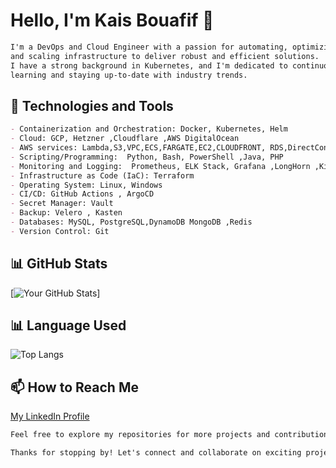 
# Hello, I'm Kais Bouafif 👋

```markdown
I'm a DevOps and Cloud Engineer with a passion for automating, optimizing,
and scaling infrastructure to deliver robust and efficient solutions. 
I have a strong background in Kubernetes, and I'm dedicated to continuous
learning and staying up-to-date with industry trends.
```
## 🔧 Technologies and Tools

```markdown
- Containerization and Orchestration: Docker, Kubernetes, Helm
- Cloud: GCP, Hetzner ,Cloudflare ,AWS DigitalOcean
- AWS services: Lambda,S3,VPC,ECS,FARGATE,EC2,CLOUDFRONT, RDS,DirectConnect, Route53,CloudWatch,Cloud Trail,IAM, Lambda,CodeCommit,CloufFormation,CodeBuild,CodeDeploy,CodePipeline
- Scripting/Programming:  Python, Bash, PowerShell ,Java, PHP
- Monitoring and Logging:  Prometheus, ELK Stack, Grafana ,LongHorn ,Kiali , Datadog
- Infrastructure as Code (IaC): Terraform
- Operating System: Linux, Windows
- CI/CD: GitHub Actions , ArgoCD
- Secret Manager: Vault
- Backup: Velero , Kasten
- Databases: MySQL, PostgreSQL,DynamoDB MongoDB ,Redis
- Version Control: Git

```

## 📊 GitHub Stats

[![Your GitHub Stats](https://github-readme-stats.vercel.app/api?username=kaisbouafif&show_icons=true)]

## 📊 Language Used

![Top Langs](https://github-readme-stats.vercel.app/api/top-langs/?username=kaisbouafif&layout=compact)

## 📫 How to Reach Me

[My LinkedIn Profile](https://linkedin.com/in/kaisbouafif)

```md
Feel free to explore my repositories for more projects and contributions.

Thanks for stopping by! Let's connect and collaborate on exciting projects together.
```
